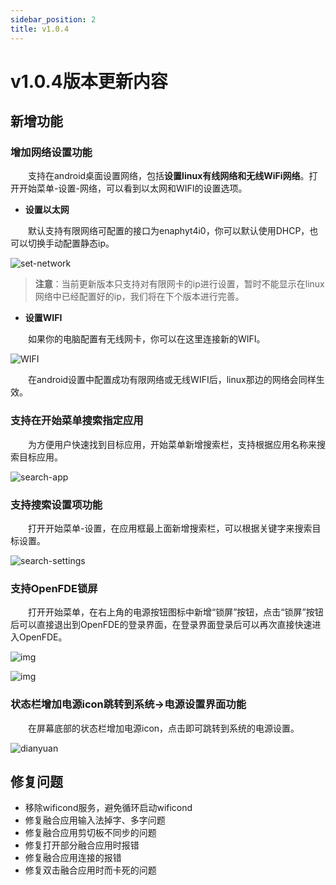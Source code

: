 ```yaml
---
sidebar_position: 2
title: v1.0.4
---
```


# v1.0.4版本更新内容

## 新增功能

### 增加网络设置功能

&emsp;&emsp;支持在android桌面设置网络，包括**设置linux有线网络和无线WiFi网络**。打开开始菜单-设置-网络，可以看到以太网和WIFI的设置选项。

- **设置以太网**

&emsp;&emsp;默认支持有限网络可配置的接口为enaphyt4i0，你可以默认使用DHCP，也可以切换手动配置静态ip。

![set-network](./img/set-network.png)

> **注意**：当前更新版本只支持对有限网卡的ip进行设置，暂时不能显示在linux网络中已经配置好的ip，我们将在下个版本进行完善。

- **设置WIFI**

&emsp;&emsp;如果你的电脑配置有无线网卡，你可以在这里连接新的WIFI。

![WIFI](./img/wifi.png)

&emsp;&emsp;在android设置中配置成功有限网络或无线WIFI后，linux那边的网络会同样生效。

### 支持在开始菜单搜索指定应用

&emsp;&emsp;为方便用户快速找到目标应用，开始菜单新增搜索栏，支持根据应用名称来搜索目标应用。

![search-app](./img/search-app.png)

### 支持搜索设置项功能

&emsp;&emsp;打开开始菜单-设置，在应用框最上面新增搜索栏，可以根据关键字来搜索目标设置。

![search-settings](./img/search-setting.png)

### 支持OpenFDE锁屏

&emsp;&emsp;打开开始菜单，在右上角的电源按钮图标中新增“锁屏”按钮，点击“锁屏”按钮后可以直接退出到OpenFDE的登录界面，在登录界面登录后可以再次直接快速进入OpenFDE。

![img](./img/lock-screen.png)

![img](./img/screen-login.png)

### 状态栏增加电源icon跳转到系统->电源设置界面功能

&emsp;&emsp;在屏幕底部的状态栏增加电源icon，点击即可跳转到系统的电源设置。

![dianyuan](./img/dianyuan.png)

## 修复问题

- 移除wificond服务，避免循环启动wificond
- 修复融合应用输入法掉字、多字问题
- 修复融合应用剪切板不同步的问题
- 修复打开部分融合应用时报错
- 修复融合应用连接的报错
- 修复双击融合应用时而卡死的问题

